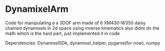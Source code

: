 # DynamixelArm
Code for manipulating a a 3DOF arm made of 6 XM430-W350 daisy chained dynamixels in 2d space using inverse kinematics
also didnt do the math which is the hard part, just implemented it in code

Dependencies: DynamixelSDk, dynamixel_helper, pygame(for now), numpy 
